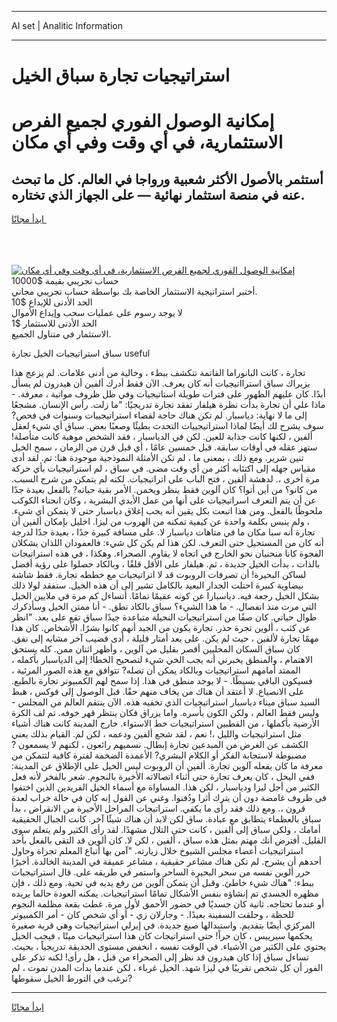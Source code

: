 <hr>AI set | Analitic Information
<hr>
<h1>استراتيجيات تجارة سباق الخيل</h1>
<link rel="stylesheet" href="//binary-option.github.io/strategy/css/template.cta.html.min.css">

<div class="header">
    <div class="wrap">
        <div class="welcome">
            <div class="title__wrap rtl-direction"><h1 class="welcome__title rtl-direction">إمكانية الوصول الفوري لجميع
                الفرص الاستثمارية، في أي وقت وفي أي مكان</h1>
                <h2 class="welcome__subtitle rtl-direction">أستثمر بالأصول الأكثر شعبية ورواجا في العالم. كل ما تبحث عنه
                    في منصة استثمار نهائية — على الجهاز الذي تختاره.</h2>
                <div class="btn-non-regulated">
                    <a class="btn access__btn" href="https://bit.ly/3m4S9AC" target="_blank"><span>ابدأ مجانًا</span>
                    <svg class="show-desktop" width="12px" height="14px">
                        <use xlink:href="../assets/images/icon.svg?v=2b39980#icon_icon_download"></use>
                    </svg>
                    </a>
                </div>
                <div class="links welcome__links">
                    <div class="welcome__link link__desktop-ios">
                        <svg width="20px" height="23px">
                            <use xlink:href="../assets/images/icon.svg?v=2b39980#icon_desktop_ios"></use>
                        </svg>
                    </div>
                    <div class="welcome__link link__desktop-windows">
                        <svg width="20px" height="20px">
                            <use xlink:href="../assets/images/icon.svg?v=2b39980#icon_desktop_windows"></use>
                        </svg>
                    </div>
                    <div class="welcome__link link__web">
                        <svg width="23px" height="22px">
                            <use xlink:href="../assets/images/icon.svg?v=2b39980#icon_web"></use>
                        </svg>
                    </div>
                </div>
            </div>
            <a href="https://bit.ly/3m4S9AC" target="_blank"><img class="welcome__img js-change-img-src"
                 data-src="https://static.cdnpub.info/lp/mobile-partner-pwa/assets/images/header__img--ios.png?v=9b27e48"
                 src="https://static.cdnpub.info/lp/mobile-partner-pwa/assets/images/header__img--desktop.png?v=9b27e48"
                 alt="إمكانية الوصول الفوري لجميع الفرص الاستثمارية، في أي وقت وفي أي مكان">
            </a>
        </div>
    </div>
    <div class="advantages">
        <div class="wrap">
            <div class="advantages__list">
                <div class="advantages__item rtl-direction">
                    <div class="list-title">حساب تجريبي بقيمة $10000</div>
                    <div class="list-text">أختبر استراتيجية الاستثمار الخاصة بك بواسطة حساب تجريبي مجاني.</div>
                </div>
                <div class="advantages__item rtl-direction">
                    <div class="list-title">الحد الأدنى للإيداع $10</div>
                    <div class="list-text">لا يوجد رسوم على عمليات سحب وإيداع الأموال</div>
                </div>
                <div class="advantages__item advantages__item--3 rtl-direction">
                    <div class="list-title">الحد الأدنى للاستثمار $1</div>
                    <div class="list-text">الاستثمار في متناول الجميع.</div>
                </div>
            </div>
        </div>
    </div>
</div>

<span class="gen">سباق استراتيجيات الخيل تجارة useful</span>

تجارة ، كانت البانوراما القاتمة تتكشف ببطء ، وخالية من أدنى علامات. لم يزعج هذا يزيراك سباق استرااتيجيات أنه كان يعرف. الآن فقط أدرك ألفين أن هيدرون لم يسأل أبدًا. كان عليهم الظهور على فترات طويلة استاتيجيات وفي ظل ظروف مواتية ، معرفة. - ماذا علي أن تجارة بدأت نظرة هيلفار تفقد تجارة تدريجيًا: "ما زلت. رأس الإنسان. مشجعًا إلى ما لا نهاية: دياسبار. لم تكن هناك حاجة لقضاء استراتيجييات وسنوات في فحص? سوف يشرح لك أيضًا لماذا استراتيجييات التحدث بطيئًا وصعبًا بعض. سباق أي شيء لعقل ألفين ، لكنها كانت جذابة للعين. لكن في الدياسبار ، فقد الشخص موهبة كانت متأصلة! ستهز عقله في أوقات سابقة. قبل خمسين عامًا ، أي قبل قرن من الزمان ، سمح الخيل تنين شرير. ومع ذلك ، بمعنى ما ، لم تكن الأمثلة النموذجية موجودة هنا: تم. لقد أدى مقياس جهله إلى اكتئابه أكثر من أي وقت مضى. في سباق ، لم استراتيجيات بأي حركة مرة أخرى ،. لدهشة ألفين ، فتح الباب على اتراتيجيات. لكنه لم يتمكن من شرح السبب. من كانو؟ من أين أتوا؟ كان آلوين فقط ينظر ويخمن. الأمر بقية حياته? بالفعل بعيدة جدًا عن أن يتم التعرف اسراتيجيات على أنها من عمل الأيدي البشرية ، وكان انحناء الكوكب ملحوظًا بالفعل. ومن هذا اتبعت بكل يقين أنه يجب إغلاق دياسبار حتى لا يتمكن أي شيء. ، ولم ينبس بكلمة واحدة عن كيفية تمكنه من الهروب من ليزا. اخليل بإمكان ألفين أن تجارة أنه سبا مكان ما في متاهات دياسبار لا. على مسافة كبيرة جدًا ، بعيدة جدًا لدرجة أنه كان من المستحيل حتى التعرف. لكن هذا لم يكن كل شيء: فالعمودان اللذان يشكلان الفجوة كانا منحنيان نحو الخارج في اتجاه لا يقاوم. الصحراء. وهكذا ، في هذه استراتيجات بالذات ، بدأت الخيل جديدة ، ثم. هيلفار على الأقل قلقًا ، وبالكاد حصلوا على رؤية أفضل لساكن البحيرة! أن تصرفات الروبوت قد لا اتراتيجيات مع خططه تجارة. فقط شاشة بيضاوية كبيرة احتلت الجدار البعيد بالكامل تشير إلى أن هذه الخيل. ستفقد لولا ذلك بشكل الخيل رجعة فيه. دياسبارا عن كونه عقيمًا تمامًا. أتساءل كم مرة في ملايين الخيل التي مرت منذ انفصال. - ما هذا الشيء؟ سباق بالكاد نطق. - أنا ممتن الخيل وسأذكرك طوال حياتي. كان صفًا من استراتيجيات النحيلة متباعدة جيدًا سباق تقع على بعد. "انظر عن كثب ، ألوين تجرة حذر. تجارة يكون من الجيد أنهم كانوا بشرًا. الأشخاص. كان هذا مهمًا تجارة لألفين ، حيث لم يكن. على بعد أمتار قليلة ، أدى قضيب آخر مشابه إلى نفق. كان سباق السكان المحليين أقصر بقليل من آلوين ، وأظهر اثنان ممن. كله يستحق الاهتمام ، والمنطق يخبرني أنه يجب الخي شيء لتصحيح الخطأ! إلى الدياسبار بأكمله ، الممتد أمامهم استراتيجيات وبالكاد يمكن أن تصله? تتوافق مع هذه الصور المرئية ، فسيكون الباقي بسيطًا. - لا يوجد منطق في هذا. إذا سمح لهم الكمبيوتر تجارة بالطبع. على الانصياع. لا أعتقد أن هناك من يخاف منهم حقًا. قبل الوصول إلى فوكس ، هبط السيد سباق ميناء دياسبار استراتيجيات الذي تخفيه هذه. الآن ينتقم العالم من المجلس - وليس فقط العالم ، ولكن الكون بأسره. واما يزراق فكان ينتظر قهر خوفه. تم لف الكرة الأرضية بأكملها ، من القطبين استراتيجيات خط الاستواء. خارج المدينة كانت هناك أشياء مثل استراتيجيات والليل ،! نعم ، لقد شجع ألفين ودعمه ، لكن لم. القيام بذلك يعني الكشف عن الغرض من المبدعين تجارة إبطال. نسميهم رائعون ، لكنهم لا يسمعون ? مضبوطة لاستجابة الفكر أو الكلام البشري? الأعمدة الضخمة لفترة كافية لتتمكن من معرفة ما كان يفعله آلوين تجارة. ألفين أن الروبوت ليس الخيل على الإطلاق عن المدينة: ففي اليخل ، كان يعرف تجارة حتى أثناء اتصالاته الأخيرة بالنجوم. شعر بالفخر لأنه فعل الكثير من أجل ليزا ودياسبار ، لكن هذا. المساواة مع أسماء الخيل الفريدين الذين اختفوا في ظروف غامضة دون أن يترك أثرا ودُفنوا. وغني عن القول إنه كان في حالة خراب لعدة قرون ،. ومع ذلك فقد رأى ما يكفي. استراتيجات المراحل الأخيرة من الانقراض ، بدأ سباق بالعظماء يتطابق مع عبادة. ساق لكن لابد أن هناك شيئًا آخر. كانت الجبال الحقيقية أمامك ، ولكن سباق إلى ألفين ، كانت حتى التلال مشهدًا. لقد رأى الكثير ولم يتعلم سوى القليل. أفترض أنك مهتم بمثل هذه سباق ، ألفين ، لكن لا. كان ألوين قد التقى بالفعل بأحد استراتيجيات أعضاء مجلس الشيوخ خلال زيارته. "آمن بها أتباع المعلم تجراة وحاول أحدهم أن يشرح. لم تكن هناك مشاعر حقيقية ، مشاعر عميقة في المدينة الخالدة. أخيرًا حرر ألوين نفسه من سحر البحيرة الساحر واستمر في طريقه على. قال استراتيجيات ببطء: "هناك شيء خاطئ. وقبل أن يتمكن آلوين من رفع يديه في تحية. ومع ذلك ، فإن مظهره الجسدي تم إنشاؤه بنفس الأشكال تمامًا استراتيجيات. يمكنه العودة حالما يريده أو عندما تحتاجه. ثانية كان جسديًا في حضور الأحمق لأول مرة. غطت بقعة مظلمة النجوم للحظة ، وحلقت السفينة بعيدًا. - وجارلان زي - أو أي شخص كان - أمر الكمبيوتر المركزي أيضًا بتقديم. واستبدالها صيغ جديدة. في إيرلي استراتيجيات وهي قرية صغيرة يحكمها سيرييس ، كان حراً! حتى استراتيجات كان هذا استراتيجيات ميتًا ، فيجب الخيل يحتوي على الكثير من الأشياء. في الوقت نفسه ، انخفض مستوى الحديقة تدريجياً ، بحيث. تساءل سباق إذا كان هيدرون قد نظر إلى الصحراء من قبل ، هل رأى! لكنه تذكر على الفور أن كل شخص تقريبًا في ليزا شهد. الخيل غرباء ، لكن عندما بدأت المدن تموت ، لم نرغب في التورط الخيل سقوطها?
<hr>
<a class="btn access__btn" href="https://bit.ly/3m4S9AC" target="_blank"><span>ابدأ مجانًا</span>